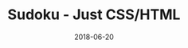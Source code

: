 ---
title: 'Sudoku - Just CSS/HTML'
description: 'Complete a sudoku puzzle without Javascript or server-side interaction.'
gametype: 'easy'
gameid: 16
date: 2018-06-20
tags: []
draft: false
type: 'games'
num19: [{'idx':1,'arr1':[1,2,3,4,5,6,7,8,9],'arr2':[1,2,3,4,5,6,7,8,9]},{'idx':2,'arr1':[1,2,3,4,5,6,7,8,9],'arr2':[1,2,3,4,5,6,7,8,9]},{'idx':3,'arr1':[1,2,3,4,5,6,7,8,9],'arr2':[1,2,3,4,5,6,7,8,9]},{'idx':4,'arr1':[1,2,3,4,5,6,7,8,9],'arr2':[1,2,3,4,5,6,7,8,9]},{'idx':5,'arr1':[1,2,3,4,5,6,7,8,9],'arr2':[1,2,3,4,5,6,7,8,9]},{'idx':6,'arr1':[1,2,3,4,5,6,7,8,9],'arr2':[1,2,3,4,5,6,7,8,9]},{'idx':7,'arr1':[1,2,3,4,5,6,7,8,9],'arr2':[1,2,3,4,5,6,7,8,9]},{'idx':8,'arr1':[1,2,3,4,5,6,7,8,9],'arr2':[1,2,3,4,5,6,7,8,9]},{'idx':9,'arr1':[1,2,3,4,5,6,7,8,9],'arr2':[1,2,3,4,5,6,7,8,9]}]
puzzle: [[4, 0, 0, 0, 0, 3, 5, 7, 8], [2, 0, 0, 0, 0, 0, 0, 0, 0], [7, 1, 0, 4, 0, 6, 0, 0, 3], [0, 0, 0, 1, 3, 0, 0, 0, 0], [0, 0, 9, 0, 0, 0, 3, 0, 0], [0, 0, 0, 0, 2, 8, 0, 0, 0], [3, 0, 0, 9, 0, 2, 0, 8, 1], [0, 0, 0, 0, 0, 0, 0, 0, 2], [9, 4, 2, 7, 0, 0, 0, 0, 5]]
layout: 'sudokucssstatic'
---